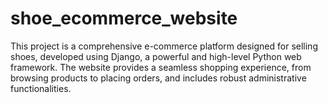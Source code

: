 # shoe_ecommerce_website
 This project is a comprehensive e-commerce platform designed for selling shoes, developed using Django, a powerful and high-level Python web framework. The website provides a seamless shopping experience, from browsing products to placing orders, and includes robust administrative functionalities.
